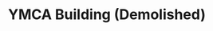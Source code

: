 ---
categories:
- '1970'
events:
- audio_id: sa-rwb-016
  building: YMCA Building (Demolished)
  categories: ymca-building-(demolished)
  description: Students form NC State's first African American Cultural Center, which
    was originally located in the YMCA building.
  event_decade: '1970'
  event_id: '78'
  excerpt: Students form NC State's first African American Cultural Center, which
    was originally located in the YMCA building.
  iiif_crop: null
  image id (orig): '0004020'
  image_caption: null
  image_id: '0004020'
  image_type: null
  redirect_from: /events/22/index.html
  start_date: 01/01/1970
  title: First African American Cultural Center Formed
  year: '1970'
lat: '35.784625'
layout: post
lng: '-78.66561'
order: 6
permalink: places/ymca-building-demolished/
place: ymca-building-demolished
title: YMCA Building (Demolished)

---